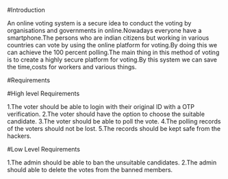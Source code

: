 #Introduction

An online voting system is a secure idea to conduct the voting by organisations and governments in online.Nowadays everyone have a smartphone.The persons who are indian citizens but working in various countries can vote by using the online platform for voting.By doing this we can achieve the 100 percent polling.The main thing in this method of voting is to create a highly secure platform for voting.By this system we can save the time,costs for workers and various things.

#Requirements

#High level Requirements

1.The voter should be able to login with their original ID with a OTP verification.
2.The voter should have the option to choose the suitable candidate.
3.The voter should be able to poll the vote.
4.The polling records of the voters should not be lost.
5.The records should be kept safe from the hackers.

#Low Level Requirements

1.The admin should be able to ban the unsuitable candidates.
2.The admin should able to delete the votes from the banned members.
